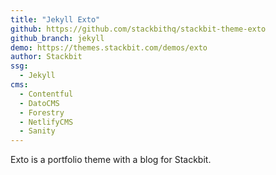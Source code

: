 ```yaml
---
title: "Jekyll Exto"
github: https://github.com/stackbithq/stackbit-theme-exto
github_branch: jekyll
demo: https://themes.stackbit.com/demos/exto
author: Stackbit
ssg:
  - Jekyll
cms:
  - Contentful
  - DatoCMS
  - Forestry
  - NetlifyCMS
  - Sanity
---
```


Exto is a portfolio theme with a blog for Stackbit.